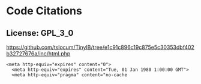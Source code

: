 # Code Citations

## License: GPL_3_0
https://github.com/tslocum/TinyIB/tree/e1c91c896c19c875e5c30353dbf402b32727676a/inc/html.php

```
<meta http-equiv="expires" content="0">
  <meta http-equiv="expires" content="Tue, 01 Jan 1980 1:00:00 GMT">
  <meta http-equiv="pragma" content="no-cache
```

